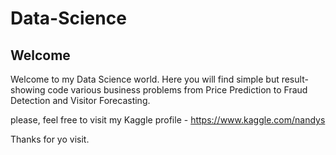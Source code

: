 # Data-Science

## Welcome

Welcome to my Data Science world. Here you will find simple but result-showing code various business problems from Price Prediction to Fraud Detection and Visitor Forecasting.

please, feel free to visit my Kaggle profile - https://www.kaggle.com/nandys

Thanks for yo visit.
